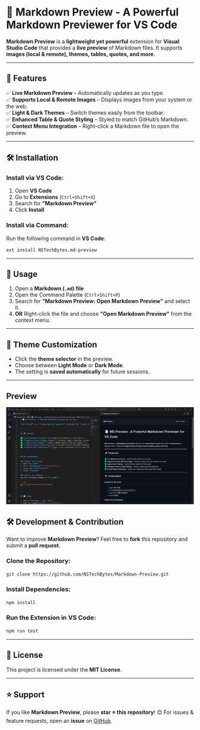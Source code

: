 # 📝 Markdown Preview - A Powerful Markdown Previewer for VS Code

**Markdown Preview** is a **lightweight yet powerful** extension for **Visual Studio Code** that provides a **live preview** of Markdown files. It supports **images (local & remote), themes, tables, quotes, and more**.

---

## 🚀 Features

✅ **Live Markdown Preview** – Automatically updates as you type.<br>
✅ **Supports Local & Remote Images** – Displays images from your system or the web.<br>
✅ **Light & Dark Themes** – Switch themes easily from the toolbar.<br>
✅ **Enhanced Table & Quote Styling** – Styled to match GitHub’s Markdown.<br>
✅ **Context Menu Integration** – Right-click a Markdown file to open the preview.<br>

---

## 🛠️ Installation

### Install via VS Code:
1. Open **VS Code**
2. Go to **Extensions** (`Ctrl+Shift+X`)
3. Search for **"Markdown Preview"**
4. Click **Install**

### Install via Command:
Run the following command in **VS Code**:

```sh
ext install NSTechBytes.md-preview
```

---

## 📖 Usage

1. Open a **Markdown (`.md`) file**
2. Open the Command Palette (`Ctrl+Shift+P`)
3. Search for **"Markdown Preview: Open Markdown Preview"** and select it.
4. **OR** Right-click the file and choose **"Open Markdown Preview"** from the context menu.

---

## 🎨 Theme Customization

- Click the **theme selector** in the preview.
- Choose between **Light Mode** or **Dark Mode**.
- The setting is **saved automatically** for future sessions.

---

## Preview
![Preview Screenshot](./images/screenshots/preview.png)


## 🛠️ Development & Contribution

Want to improve **Markdown Preview**? Feel free to **fork** this repository and submit a **pull request**.

### Clone the Repository:
```sh
git clone https://github.com/NSTechBytes/Markdown-Preview.git
```

### Install Dependencies:
```sh
npm install
```

### Run the Extension in VS Code:
```sh
npm run test
```

---

## 📜 License

This project is licensed under the **MIT License**.

---

## ⭐ Support

If you like **Markdown Preview**, please **star ⭐ this repository**! 😊
For issues & feature requests, open an **issue** on [GitHub](https://github.com/NSTechBytes/Markdown-Preview/issues).

